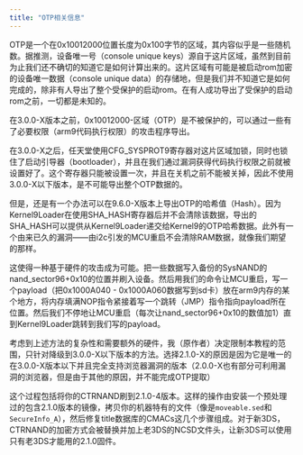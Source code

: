 ```yaml
---
title: "OTP相关信息"
---
```


OTP是一个在0x10012000位置长度为0x100字节的区域，其内容似乎是一些随机数。据推测，设备唯一号（console unique keys）源自于这片区域，虽然到目前为止我们还不确切的知道它是如何计算出来的。这片区域有可能是被启动rom加密的设备唯一数据（console unique data）的存储地，但是我们并不知道它是如何完成的，除非有人导出了整个受保护的启动rom。在有人成功导出了受保护的启动rom之前，一切都是未知的。

在3.0.0-X版本之前，0x10012000-区域（OTP）是不被保护的，可以通过一些有了必要权限（arm9代码执行权限）的攻击程序导出。

在3.0.0-X之后，任天堂使用CFG_SYSPROT9寄存器对这片区域加锁，同时也锁住了启动引导器（bootloader），并且在我们通过漏洞获得代码执行权限之前就被设置好了。这个寄存器只能被设置一次，并且在关机之前不能被关掉，因此不使用3.0.0-X以下版本，是不可能导出整个OTP数据的。

但是，还是有一个办法可以在9.6.0-X版本上导出OTP的哈希值（Hash）。因为Kernel9Loader在使用SHA\_HASH寄存器后并不会清除该数据，导出的SHA\_HASH可以提供从Kernel9Loader递交给Kernel9的OTP哈希数据。此外有一个由来已久的漏洞——由i2c引发的MCU重启不会清除RAM数据，就像我们期望的那样。

这使得一种基于硬件的攻击成为可能。把一些数据写入备份的SysNAND的nand\_sector96+0x10的位置并刷入设备。然后用我们的命令让MCU重启，写一个payload（把0x1000A040 - 0x1000A060数据写到sd卡）放在arm9内存的某个地方，将内存填满NOP指令紧接着写一个跳转（JMP）指令指向payload所在位置。然后我们不停地让MCU重启（每次让nand\_sector96+0x10的数值加1）直到Kernel9Loader跳转到我们写的payload。

考虑到上述方法的复杂性和需要额外的硬件，我（原作者）决定限制本教程的范围，只针对降级到3.0.0-X以下版本的方法。选择2.1.0-X的原因是因为它是唯一的在3.0.0-X版本以下并且完全支持浏览器漏洞的版本（2.0.0-X也有部分可利用漏洞的浏览器，但是由于其他的原因，并不能完成OTP提取）

这个过程包括将你的CTRNAND刷到2.1.0-4版本。这样的操作由安装一个预处理过的包含2.1.0版本的镜像，拷贝你的机器特有的文件（像是`moveable.sed`和`SecureInfo_A`），然后修复title数据库的CMACs这几个步骤组成。对于新3DS，CTRNAND的加密方式会被替换并加上老3DS的NCSD文件头，让新3DS可以使用只有老3DS才能用的2.1.0固件。
